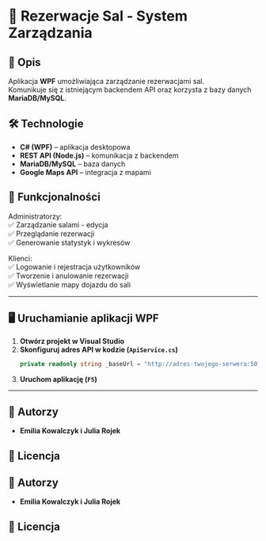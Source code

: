 # 🏢 Rezerwacje Sal - System Zarządzania

## 📌 Opis

Aplikacja **WPF** umożliwiająca zarządzanie rezerwacjami sal.  
Komunikuje się z istniejącym backendem API oraz korzysta z bazy danych **MariaDB/MySQL**.

## 🛠 Technologie

- **C# (WPF)** – aplikacja desktopowa
- **REST API (Node.js)** – komunikacja z backendem
- **MariaDB/MySQL** – baza danych
- **Google Maps API** – integracja z mapami

## 🎯 Funkcjonalności

Administratorzy:  
✅ Zarządzanie salami - edycja  
✅ Przeglądanie rezerwacji  
✅ Generowanie statystyk i wykresów  

Klienci:  
✅ Logowanie i rejestracja użytkowników  
✅ Tworzenie i anulowanie rezerwacji  
✅ Wyświetlanie mapy dojazdu do sali  

---

## 🖥 Uruchamianie aplikacji WPF

1. **Otwórz projekt w Visual Studio**
2. **Skonfiguruj adres API w kodzie (`ApiService.cs`)**
   ```csharp
   private readonly string _baseUrl = "http://adres-twojego-serwera:5001/api";
   ```
3. **Uruchom aplikację (`F5`)**

---

## 📌 Autorzy

- **Emilia Kowalczyk i Julia Rojek**

## 📜 Licencja


## 📌 Autorzy

- **Emilia Kowalczyk i Julia Rojek**

## 📜 Licencja
